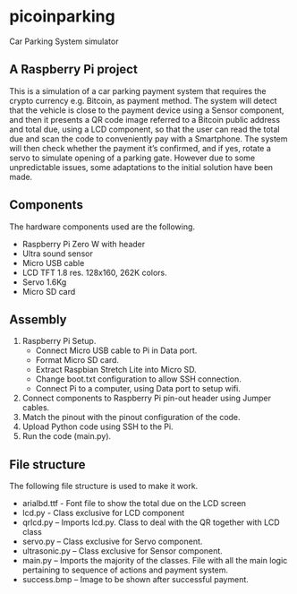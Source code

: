 # picoinparking
Car Parking System simulator
## A Raspberry Pi project 


This is a simulation of a car parking payment system that requires the crypto currency 
e.g. Bitcoin, as payment method. 
The system will detect that the vehicle is close to the payment device using a Sensor component, and then it presents a QR code image referred to a Bitcoin public address and total due, using a LCD component, so that the user can read the total due and scan the code to conveniently pay with a Smartphone. The system will then check whether the payment it’s confirmed, and if yes, rotate a servo to simulate opening of a parking gate. However due to some unpredictable issues, some adaptations to the initial solution have been made.
  
## Components
The hardware components used are the following.
- Raspberry Pi Zero W with header
- Ultra sound sensor
- Micro USB cable
- LCD TFT 1.8 res. 128x160, 262K colors.
- Servo 1.6Kg
- Micro SD card


## Assembly

1.	Raspberry Pi Setup.
       - Connect Micro USB cable to Pi in Data port.
       - Format Micro SD card.
       - Extract Raspbian Stretch Lite into Micro SD.
       - Change boot.txt configuration to allow SSH connection.
       - Connect Pi to a computer, using Data port to setup wifi.
2.	Connect components to Raspberry Pi pin-out header using Jumper cables.
3.	Match the pinout with the pinout configuration of  the code.
4.	Upload Python code using SSH to the Pi.
5.	Run the code (main.py).



## File structure
The following file structure is used to make it work.
- arialbd.ttf  - Font file to show the total due on the LCD screen
- lcd.py  - Class exclusive for LCD component
- qrlcd.py – Imports lcd.py. Class to deal with the QR together with LCD class
- servo.py – Class exclusive for Servo component.
- ultrasonic.py – Class exclusive for Sensor component.
- main.py – Imports the majority of the classes. File with all the main logic pertaining to sequence of actions and payment system.
- success.bmp – Image to be shown after successful payment.

